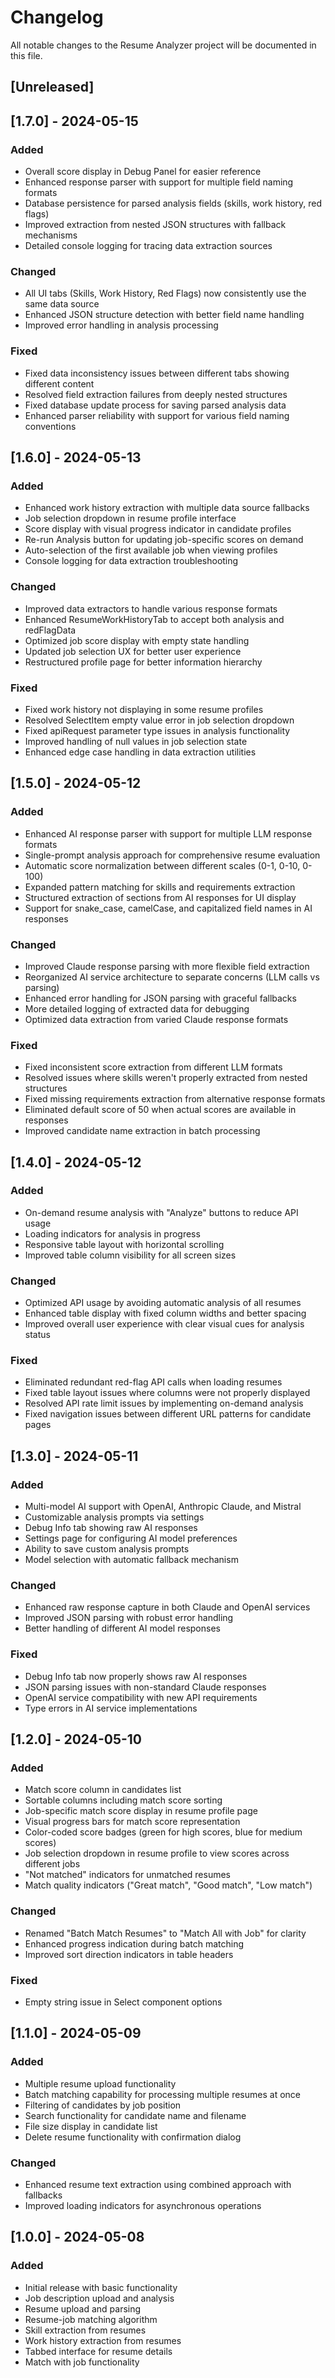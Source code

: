 # Changelog

All notable changes to the Resume Analyzer project will be documented in this file.

## [Unreleased]

## [1.7.0] - 2024-05-15

### Added
- Overall score display in Debug Panel for easier reference
- Enhanced response parser with support for multiple field naming formats
- Database persistence for parsed analysis fields (skills, work history, red flags)
- Improved extraction from nested JSON structures with fallback mechanisms
- Detailed console logging for tracing data extraction sources

### Changed
- All UI tabs (Skills, Work History, Red Flags) now consistently use the same data source
- Enhanced JSON structure detection with better field name handling
- Improved error handling in analysis processing

### Fixed
- Fixed data inconsistency issues between different tabs showing different content
- Resolved field extraction failures from deeply nested structures
- Fixed database update process for saving parsed analysis data
- Enhanced parser reliability with support for various field naming conventions

## [1.6.0] - 2024-05-13

### Added
- Enhanced work history extraction with multiple data source fallbacks
- Job selection dropdown in resume profile interface
- Score display with visual progress indicator in candidate profiles
- Re-run Analysis button for updating job-specific scores on demand
- Auto-selection of the first available job when viewing profiles
- Console logging for data extraction troubleshooting

### Changed
- Improved data extractors to handle various response formats
- Enhanced ResumeWorkHistoryTab to accept both analysis and redFlagData
- Optimized job score display with empty state handling
- Updated job selection UX for better user experience
- Restructured profile page for better information hierarchy

### Fixed
- Fixed work history not displaying in some resume profiles
- Resolved SelectItem empty value error in job selection dropdown
- Fixed apiRequest parameter type issues in analysis functionality
- Improved handling of null values in job selection state
- Enhanced edge case handling in data extraction utilities

## [1.5.0] - 2024-05-12

### Added
- Enhanced AI response parser with support for multiple LLM response formats
- Single-prompt analysis approach for comprehensive resume evaluation
- Automatic score normalization between different scales (0-1, 0-10, 0-100)
- Expanded pattern matching for skills and requirements extraction
- Structured extraction of sections from AI responses for UI display
- Support for snake_case, camelCase, and capitalized field names in AI responses

### Changed
- Improved Claude response parsing with more flexible field extraction
- Reorganized AI service architecture to separate concerns (LLM calls vs parsing)
- Enhanced error handling for JSON parsing with graceful fallbacks
- More detailed logging of extracted data for debugging
- Optimized data extraction from varied Claude response formats

### Fixed
- Fixed inconsistent score extraction from different LLM formats
- Resolved issues where skills weren't properly extracted from nested structures
- Fixed missing requirements extraction from alternative response formats
- Eliminated default score of 50 when actual scores are available in responses
- Improved candidate name extraction in batch processing

## [1.4.0] - 2024-05-12

### Added
- On-demand resume analysis with "Analyze" buttons to reduce API usage
- Loading indicators for analysis in progress
- Responsive table layout with horizontal scrolling
- Improved table column visibility for all screen sizes

### Changed
- Optimized API usage by avoiding automatic analysis of all resumes
- Enhanced table display with fixed column widths and better spacing
- Improved overall user experience with clear visual cues for analysis status

### Fixed
- Eliminated redundant red-flag API calls when loading resumes
- Fixed table layout issues where columns were not properly displayed
- Resolved API rate limit issues by implementing on-demand analysis
- Fixed navigation issues between different URL patterns for candidate pages

## [1.3.0] - 2024-05-11

### Added
- Multi-model AI support with OpenAI, Anthropic Claude, and Mistral
- Customizable analysis prompts via settings
- Debug Info tab showing raw AI responses
- Settings page for configuring AI model preferences
- Ability to save custom analysis prompts
- Model selection with automatic fallback mechanism

### Changed
- Enhanced raw response capture in both Claude and OpenAI services
- Improved JSON parsing with robust error handling
- Better handling of different AI model responses

### Fixed
- Debug Info tab now properly shows raw AI responses
- JSON parsing issues with non-standard Claude responses
- OpenAI service compatibility with new API requirements
- Type errors in AI service implementations

## [1.2.0] - 2024-05-10

### Added
- Match score column in candidates list
- Sortable columns including match score sorting
- Job-specific match score display in resume profile page
- Visual progress bars for match score representation
- Color-coded score badges (green for high scores, blue for medium scores)
- Job selection dropdown in resume profile to view scores across different jobs
- "Not matched" indicators for unmatched resumes
- Match quality indicators ("Great match", "Good match", "Low match")

### Changed
- Renamed "Batch Match Resumes" to "Match All with Job" for clarity
- Enhanced progress indication during batch matching
- Improved sort direction indicators in table headers

### Fixed
- Empty string issue in Select component options

## [1.1.0] - 2024-05-09

### Added
- Multiple resume upload functionality
- Batch matching capability for processing multiple resumes at once
- Filtering of candidates by job position
- Search functionality for candidate name and filename
- File size display in candidate list
- Delete resume functionality with confirmation dialog

### Changed
- Enhanced resume text extraction using combined approach with fallbacks
- Improved loading indicators for asynchronous operations

## [1.0.0] - 2024-05-08

### Added
- Initial release with basic functionality
- Job description upload and analysis
- Resume upload and parsing
- Resume-job matching algorithm
- Skill extraction from resumes
- Work history extraction from resumes
- Tabbed interface for resume details
- Match with job functionality